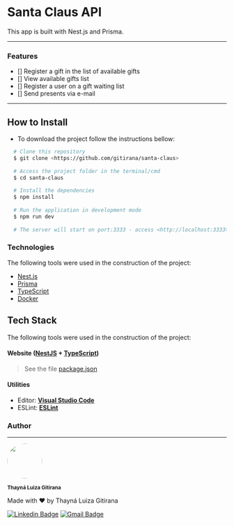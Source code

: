 # Santa Claus API

This app is built with Nest.js and Prisma.

---

### Features

- [] Register a gift in the list of available gifts
- [] View available gifts list
- [] Register a user on a gift waiting list
- [] Send presents via e-mail
      
---

## How to Install

* To download the project follow the instructions bellow:

```bash
  # Clone this repository
  $ git clone <https://github.com/gitirana/santa-claus>
  
  # Access the project folder in the terminal/cmd
  $ cd santa-claus
  
  # Install the dependencies
  $ npm install
  
  # Run the application in development mode
  $ npm run dev
  
  # The server will start on port:3333 - access <http://localhost:3333>
```

<h3>Technologies</h3>

<p>The following tools were used in the construction of the project:</p>

<ul>
  <li><a href="https://nestjs.com/">Nest.js</a></li>
  <li><a href="https://www.prisma.io/">Prisma</a></li>
  <li><a href="https://www.typescriptlang.org/">TypeScript</a></li>
  <li><a href="https://www.docker.com/">Docker</a></li>
</ul>

## Tech Stack

The following tools were used in the construction of the project:

#### **Website**  ([NestJS](https://nestjs.com/)  +  [TypeScript](https://www.typescriptlang.org/))

> See the file  [package.json](https://github.com/gitirana/santa-claus/blob/main/backend/package.json)

#### **Utilities**

-   Editor:  **[Visual Studio Code](https://code.visualstudio.com/)** 
-   ESLint:  **[ESLint](https://eslint.org/)**

### Author
---

<img style="border-radius: 50%;" src="https://avatars3.githubusercontent.com/u/61708182?s=460&u=e3d31df35b1e4e8095aa2538a17a872e7e85bc6b&v=4" width="80px;" alt="" />

<sub><b>Thayná Luiza Gitirana</b></sub>

Made with ❤️ by Thayná Luiza Gitirana

[![Linkedin Badge](https://img.shields.io/badge/-@gitirana-blue?style=flat-square&logo=Linkedin&logoColor=white&link=https://www.linkedin.com/in/gitirana/)](https://www.linkedin.com/in/gitirana/) [![Gmail Badge](https://img.shields.io/badge/-thaynalgc@gmail.com-c14438?style=flat-square&logo=Gmail&logoColor=white&link=mailto:thaynalgc@gmail.com)](mailto:thaynalgc@gmail.com)
